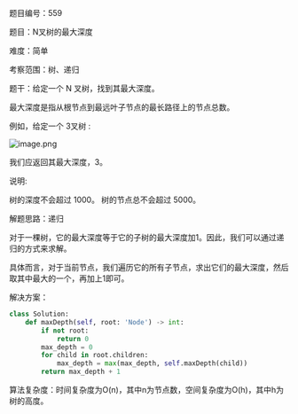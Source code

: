 题目编号：559

题目：N叉树的最大深度

难度：简单

考察范围：树、递归

题干：给定一个 N 叉树，找到其最大深度。

最大深度是指从根节点到最远叶子节点的最长路径上的节点总数。

例如，给定一个 3叉树 :

![image.png](https://assets.leetcode.com/uploads/2018/10/12/narytreeexample.png)

我们应返回其最大深度，3。

说明:

树的深度不会超过 1000。
树的节点总不会超过 5000。

解题思路：递归

对于一棵树，它的最大深度等于它的子树的最大深度加1。因此，我们可以通过递归的方式来求解。

具体而言，对于当前节点，我们遍历它的所有子节点，求出它们的最大深度，然后取其中最大的一个，再加上1即可。

解决方案：

```python
class Solution:
    def maxDepth(self, root: 'Node') -> int:
        if not root:
            return 0
        max_depth = 0
        for child in root.children:
            max_depth = max(max_depth, self.maxDepth(child))
        return max_depth + 1
```

算法复杂度：时间复杂度为O(n)，其中n为节点数，空间复杂度为O(h)，其中h为树的高度。